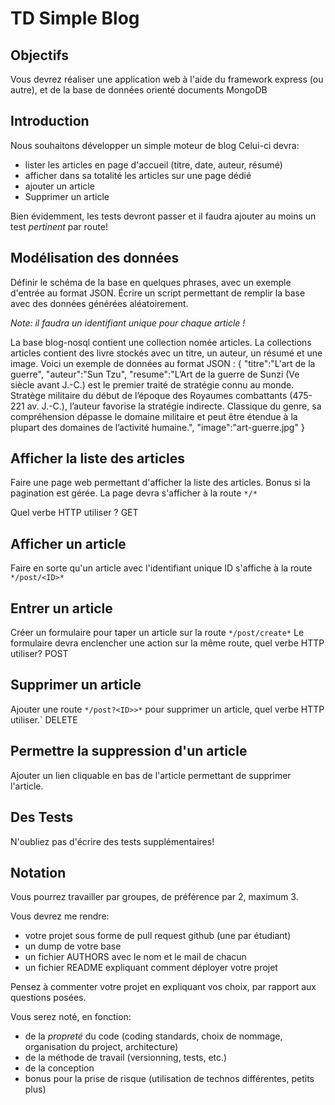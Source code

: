 # TD Simple Blog

## Objectifs

Vous devrez réaliser une application web à l'aide du framework express (ou autre),
et de la base de données orienté documents MongoDB


## Introduction

Nous souhaitons développer un simple moteur de blog
Celui-ci devra:

* lister les articles en page d'accueil (titre, date, auteur, résumé)
* afficher dans sa totalité les articles sur une page dédié
* ajouter un article
* Supprimer un article

Bien évidemment, les tests devront passer et il faudra ajouter au moins un test *pertinent* par route!

## Modélisation des données

Définir le schéma de la base en quelques phrases, avec un exemple d'entrée au format JSON. 
Écrire un script permettant de remplir la base avec des données générées aléatoirement.

_Note: il faudra un identifiant unique pour chaque article !_

La base blog-nosql contient une collection nomée articles.
La collections articles contient des livre stockés avec un titre, un auteur, un résumé et une image. Voici un exemple de données au format JSON :
{
    "titre":"L'art de la guerre",
    "auteur":"Sun Tzu",
    "resume":"L’Art de la guerre de Sunzi (Ve siècle avant J.-C.) est le premier traité de stratégie connu au monde. Stratège militaire du début de l’époque des Royaumes combattants (475-221 av. J.-C.), l’auteur favorise la stratégie indirecte. Classique du genre, sa compréhension dépasse le domaine militaire et peut être étendue à la plupart des domaines de l’activité humaine.",
    "image":"art-guerre.jpg"
}

## Afficher la liste des articles

Faire une page web permettant d'afficher la liste des articles. Bonus si la pagination est gérée.
La page devra s'afficher à la route `*/*`

Quel verbe HTTP utiliser ? GET

## Afficher un article

Faire en sorte qu'un article avec l'identifiant unique ID s'affiche à la route `*/post/<ID>*`

## Entrer un article

Créer un formulaire pour taper un article sur la route `*/post/create*`
Le formulaire devra enclencher une action sur la même route, quel verbe HTTP utiliser? POST


## Supprimer un article

Ajouter une route `*/post?<ID>>*` pour supprimer un article, quel verbe HTTP utiliser.` DELETE

## Permettre la suppression d'un article

Ajouter un lien cliquable en bas de l'article permettant de supprimer l'article.

## Des Tests

N'oubliez pas d'écrire des tests supplémentaires!


## Notation

Vous pourrez travailler par groupes, de préférence par 2, maximum 3.

Vous devrez me rendre:

* votre projet sous forme de pull request github (une par étudiant)
* un dump de votre base
* un fichier AUTHORS avec le nom et le mail de chacun
* un fichier README expliquant comment déployer votre projet


Pensez à commenter votre projet en expliquant vos choix, par rapport aux questions posées.


Vous serez noté, en fonction:

* de la _propreté_ du code (coding standards, choix de nommage, organisation du project, architecture)
* de la méthode de travail (versionning, tests, etc.)
* de la conception
* bonus pour la prise de risque (utilisation de technos différentes, petits plus)

